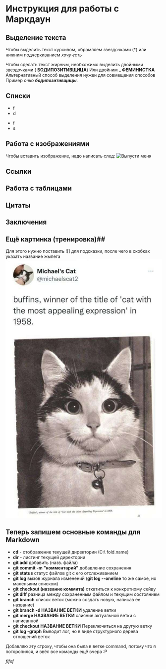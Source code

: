# Инструкция для работы с Маркдаун

## Выделение текста
Чтобы выделить текст курсивом, обрамляем звездочками (*) или нижним подчеркиванием
_хочу_
*есть*

Чтобы сделать текст жирным, необхожимо выделить двойными звездочками ( **БОДИПОЗИТИВЩИЦА**)
Или двойним _ 
__ФЕМИНИСТКА__
Альтернативный способ выделения нужен для совмещения способов
Пример
_очко **бодипозитивщицы**_.
## Списки
* f
* d
+ f
+ s


## Работа с изображениями

Чтобы вставить изображение, надо написать след:
![Выпусти меня](cow.jpg)
## Ссылки

## Работа с таблицами

## Цитаты

## Заключения

## Ещё картинка (тренировка)##
Для этого нужно поставить ![] для подсказки, после чего в скобках указать название жыпега
![meow](cat.jpg)

##  Теперь запишем основные команды для Markdown
* __cd__  - отображение текущей директории (С:\ fold.name)
* __dir__ - листинг текущей директории
* __git add__ добавить (назв. файла)
* __git commit -m "комментарий"__ добавление сохранения
* __git status__ cтатус файлов git с его отслеживанием
* __git log__ вызов журнала изменений (__git log --oneline__ то же самое, но маленьким списком)
* __git checkout (название коммита)__ откатиться к конкретному сейву
* __git diff__ разница между сохраненным файлом и текущим состоянием
* __git branch__ список веток (можно создать новую, написав ее название)
* __git branch -d НАЗВАНИЕ ВЕТКИ__ удаление ветки
* __git merge НАЗВАНИЕ ВЕТКИ__ слияние актуальной ветки с написанной
* __git checkout НАЗВАНИЕ ВЕТКИ__ Переключиться на другую ветку 
* __git log -graph__ Выводит лог, но в виде структурного дерева отношений веток

Добавляю эту строку, чтобы она была в ветке сommand, потому что я поторопился, и ввёл все команды  ещё вчера :Р

*flfsf*